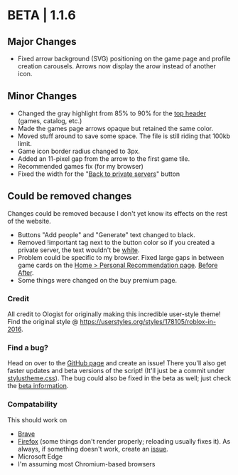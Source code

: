 # BETA | 1.1.6
## Major Changes
- Fixed arrow background (SVG) positioning on the game page and profile creation carousels. Arrows now display the arow instead of another icon. 
## Minor Changes 
- Changed the gray highlight from 85% to 90% for the [top header](https://i.ibb.co/r5tKqKX/image.png) (games, catalog, etc.) 
- Made the games page arrows opaque but retained the same color. 
- Moved stuff around to save some space. The file is still riding that 100kb limit. 
- Game icon border radius changed to 3px.  
- Added an 11-pixel gap from the arrow to the first game tile. 
- Recommended games fix (for my browser)
- Fixed the width for the "[Back to private servers](https://imgur.com/a/JBuWZHp)" button
## Could be removed changes
Changes could be removed because I don't yet know its effects on the rest of the website.
- Buttons "Add people" and "Generate" text changed to black. 
- Removed !important tag next to the button color so if you created a private server, the text wouldn't be [white](https://i.ibb.co/PN8f5D7/image.png). 
- Problem could be specific to my browser. Fixed large gaps in between game cards on the [Home > Personal Recommendation page](https://www.roblox.com/discover#/sortName/v2/Recommended%20For%20You). [Before](https://i.ibb.co/NVQQkd6/image.png) [After](https://ibb.co/sVd9v8f).
- Some things were changed on the buy premium page. 

### Credit
All credit to Ologist for originally making this incredible user-style theme!
Find the original style @ https://userstyles.org/styles/178105/roblox-in-2016.
### Find a bug?
Head on over to the [GitHub page](https://github.com/anthony1x6000/ROBLOX2016stylus) and create an issue! There you'll also get faster updates and beta versions of the script! (It'll just be a commit under [stylustheme.css](https://github.com/anthony1x6000/ROBLOX2016stylus/blob/main/stylustheme.css)). The bug could also be fixed in the beta as well; just check the [beta information](https://github.com/anthony1x6000/ROBLOX2016stylus/blob/main/unreleasedChanges.md#beta--116).
### Compatability
This should work on 
- [Brave](https://brave.com/)
- [Firefox](https://firefox.com/) (some things don't render properly; reloading usually fixes it). 
As always, if something doesn't work, create an [issue](https://github.com/anthony1x6000/ROBLOX2016stylus/issues).
- Microsoft Edge
- I'm assuming most Chromium-based browsers